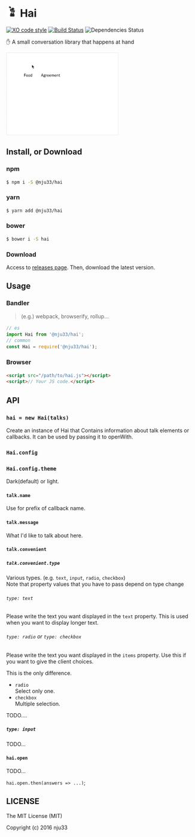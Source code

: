 <h1><img src="https://github.com/nju33/hai/blob/master/images/icon_32x32@2x.png?raw=true" width=30>&nbsp;Hai</h1>

[![XO code style](https://img.shields.io/badge/code_style-XO-5ed9c7.svg)](https://github.com/sindresorhus/xo) [![Build Status](https://travis-ci.org/nju33/hai.svg?branch=master)](https://travis-ci.org/nju33/hai) ![Dependencies Status](https://david-dm.org/nju33/hai.svg)

✋ A small conversation library that happens at hand

<img src="https://github.com/nju33/hai/raw/master/screenshot.gif?raw=true" alt="Hai" width="300">

## Install, or Download

### npm

```sh
$ npm i -S @nju33/hai
```

### yarn

```sh
$ yarn add @nju33/hai
```

### bower

```sh
$ bower i -S hai
```

### Download

Access to [releases page](https://github.com/nju33/hai/releases).
Then, download the latest version.

## Usage

### Bandler

> (e.g.) webpack, browserify, rollup...

```js
// es
import Hai from '@nju33/hai';
// common
const Hai = require('@nju33/hai');
```

### Browser

```html
<script src="/path/to/hai.js"></script>
<script>// Your JS code.</script>
```

## API

### `hai = new Hai(talks)`

Create an instance of Hai that Contains information about talk elements or callbacks. It can be used by passing it to openWith.

### `Hai.config`

### `Hai.config.theme`

Dark(default) or light.

#### `talk.name`

Use for prefix of callback name.

#### `talk.message`

What I'd like to talk about here.

#### `talk.convenient`

##### `talk.convenient.type`

Various types. (e.g. `text`, `input`, `radio`, `checkbox`)  
Note that property values that you have to pass depend on type change

###### `type: text`

Please write the text you want displayed in the `text` property. This is used when you want to display longer text.

###### `type: radio` or `type: checkbox`

Please write the text you want displayed in the `items` property. Use this if you want to give the client choices.

This is the only difference.

- `radio`  
  Select only one.
- `checkbox`  
  Multiple selection.

TODO....

##### `type: input`

TODO...

#### `hai.open`

TODO...

`hai.open.then(answers => ...)`;

## LICENSE

The MIT License (MIT)

Copyright (c) 2016 nju33
